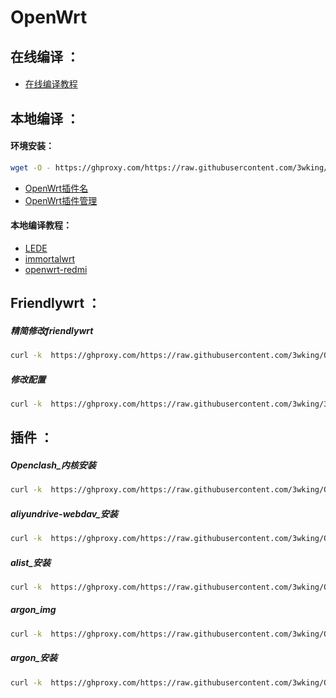 # OpenWrt
## 在线编译 ：
#### 
* [在线编译教程](https://github.com/3wking/OpenWrt/blob/main/Compile/Online/README.md)
## 本地编译 ：
#### 环境安装：
```sh
wget -O - https://ghproxy.com/https://raw.githubusercontent.com/3wking/OpenWrt/main/Compile/Local_Compilation/env.sh | bash
```
* [OpenWrt插件名](https://raw.iqiq.io/3wking/OpenWrt/main/Compile/Local/Pluginqa_Name.txt)
* [OpenWrt插件管理](https://raw.iqiq.io/3wking/OpenWrt/main/Compile/Local/Plug-ina_Manager.txt)
#### 本地编译教程：
* [LEDE](https://github.com/3wking/OpenWrt/tree/main/Compile/Local/LEDE.md)
* [immortalwrt](https://github.com/3wking/OpenWrt/tree/main/Compile/Local/immortalwrt.md)
* [openwrt-redmi](https://github.com/3wking/OpenWrt/tree/main/Compile/Local/openwrt-redmi.md)

## Friendlywrt ：
##### 精简修改friendlywrt
```sh
curl -k  https://ghproxy.com/https://raw.githubusercontent.com/3wking/OpenWrt/main/friendlywrt/remove.sh | bash
```
##### 修改配置
```sh
curl -k  https://ghproxy.com/https://raw.githubusercontent.com/3wking/3wking.github.io/main/OpenWrt/config.sh | bash
```

## 插件 ：
##### Openclash_内核安装
```sh
curl -k  https://ghproxy.com/https://raw.githubusercontent.com/3wking/OpenWrt/main/Shell/clash_core.sh | bash
```
##### aliyundrive-webdav_安装
```sh
curl -k  https://ghproxy.com/https://raw.githubusercontent.com/3wking/OpenWrt/main/Shell/aliyundrive-webdav.sh | bash
```
##### alist_安装
```sh
curl -k  https://ghproxy.com/https://raw.githubusercontent.com/3wking/OpenWrt/main/Shell/alist.sh | bash
```
##### argon_img
```sh
curl -k  https://ghproxy.com/https://raw.githubusercontent.com/3wking/OpenWrt/main/Shell/argon_img.sh | bash
```
##### argon_安装
```sh
curl -k  https://ghproxy.com/https://raw.githubusercontent.com/3wking/OpenWrt/main/Shell/argon.sh | bash
```